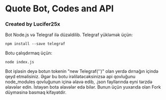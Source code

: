 # Quote Bot, Codes and  API
### Created by Lucifer25x
Bot Node.js və Telegraf ilə düzəldilib. Telegraf yükləmək üçün:
```
npm install --save telegraf
```
Botu çalışdırmaq üçün:
```
node index.js
```
Bot işləsin deyə botun tokenin "new Telegraf('')" olan yerdə dırnağın içində qeyd etməlisiniz.
Əgər bu botu irəlilətəcəksinizsə api qovluğunu node_modules qovluğunun içinə əlavə edib, .json fayllarında eyni tərzdə əlavələr edin. İstəyən bota əlavələr edə bilər. Bunun üçün yuxarıda olan Fork düyməsinə basmaq kifayətdir.
